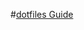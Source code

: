 #[dotfiles Guide](https://medium.com/@webprolific/getting-started-with-dotfiles-43c3602fd789#.5s8bngx2s)
